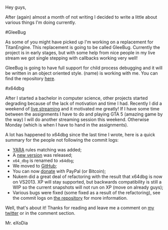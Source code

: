 Hey guys, 

After (again) almost a month of not writing I decided to write a little about various things I'm doing currently.

#GleeBug

As some of you might have picked up I'm working on a replacement for TitanEngine. This replacement is going to be called GleeBug. Currently the project is in early stages, but with some help from nice people in my live stream we got single stepping with callbacks working very well! 

GleeBug is going to have full support for child process debugging and it will be written in an object oriented style. (name) is working with me. You can find the repository [here](https://github.com/GleeBug/GleeBug). 

#x64dbg 

After I started a bachelor in computer science, other projects started degrading because of the lack of motivation and time I had. Recently I did a weekend of [live streaming](http://live.x64dbg.com) and it motivated me greatly! If I have some time between the assignments I have to do and playing GTA 5 (amazing game by the way) I will do another streaming session this weekend. Otherwise Monday (which is when I have to hand in the assignments). 

A lot has happened to x64dbg since the last time I wrote, here is a quick summary for the people not following the commit logs:

- [YARA](plusvic.github.io/yara) rules matching was added;
- A [new version](http://download.x64dbg.com) was released;
- `x64_dbg` is renamed to `x64dbg`;
- We moved to [GitHub](http://source.x64dbg.com);
- You can now [donate](http://donate.x64dbg.com) with PayPal (or Bitcoin);
- Nukem did a great deal of refactoring with the result that x64dbg is now on VS2013. XP will stay supported, but backwards compatibility is still a WIP so the current snapshots will not run on XP (move on already guys);
- Various bugs were fixed (some fixed as a result of the refactoring), see the commit logs on [the repository](http://source.x64dbg.com) for more information.

Well, that's about it! Thanks for reading and leave me a comment on [my twitter](https://twitter.com/mrexodia) or in the comment section.

Mr. eXoDia
